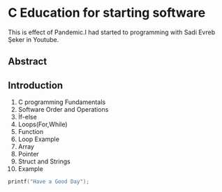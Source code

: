 
# C Education for starting software

This is effect of Pandemic.I had started to programming with Sadi Evreb Şeker in Youtube.

## Abstract


## Introduction
1. C programming Fundamentals
2. Software Order and Operations
3. İf-else
4. Loops(For,While)
5. Function
6. Loop Example
7. Array
8. Pointer
9. Struct and Strings
10. Example

```C
printf("Have a Good Day");
```

